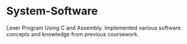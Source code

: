 # System-Software
Lexer Program Using C and Assembly. Implemented various software concepts and knowledge from previous coursework.
